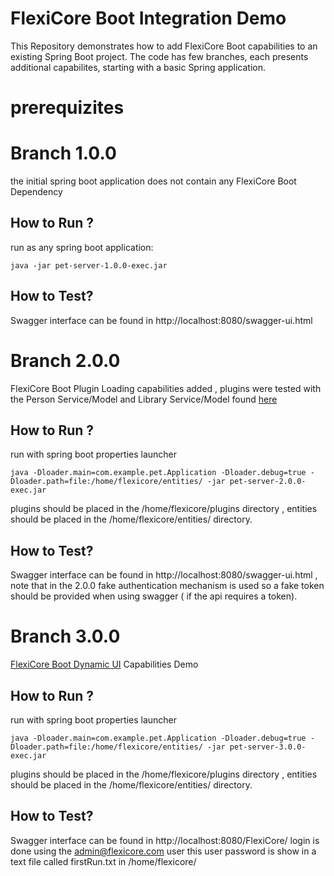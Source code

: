 # FlexiCore Boot Integration Demo

This Repository demonstrates how to add FlexiCore Boot capabilities to an existing Spring Boot project.
The code has few branches, each presents additional capabilites, starting with a basic Spring application.

# prerequizites 

# Branch 1.0.0
 the initial spring boot application does not contain any FlexiCore Boot Dependency
 ## How to Run ?
run as any spring boot application:

    java -jar pet-server-1.0.0-exec.jar
 ## How to Test?
 Swagger interface can be found in http://localhost:8080/swagger-ui.html


# Branch 2.0.0
FlexiCore Boot Plugin Loading capabilities added , plugins were tested with the Person Service/Model and Library Service/Model found [here](https://github.com/wizzdi/FlexiCore-Examples)
 ## How to Run ?
run with spring boot properties launcher

    java -Dloader.main=com.example.pet.Application -Dloader.debug=true -Dloader.path=file:/home/flexicore/entities/ -jar pet-server-2.0.0-exec.jar 
    
plugins should be placed in the /home/flexicore/plugins directory , entities should be placed in the /home/flexicore/entities/ directory.
 ## How to Test?
 Swagger interface can be found in http://localhost:8080/swagger-ui.html , note that in the 2.0.0 fake authentication mechanism is used so a fake token should be provided when using swagger ( if the api requires a token).
 
# Branch 3.0.0
[FlexiCore Boot Dynamic UI](https://support.wizzdi.com/#dynamic-user-interface) Capabilities Demo
 ## How to Run ?
run with spring boot properties launcher

    java -Dloader.main=com.example.pet.Application -Dloader.debug=true -Dloader.path=file:/home/flexicore/entities/ -jar pet-server-3.0.0-exec.jar 
    
plugins should be placed in the /home/flexicore/plugins directory , entities should be placed in the /home/flexicore/entities/ directory.

 ## How to Test?
 Swagger interface can be found in http://localhost:8080/FlexiCore/
 login is done using the admin@flexicore.com user this user password is show in a text file called firstRun.txt in /home/flexicore/
